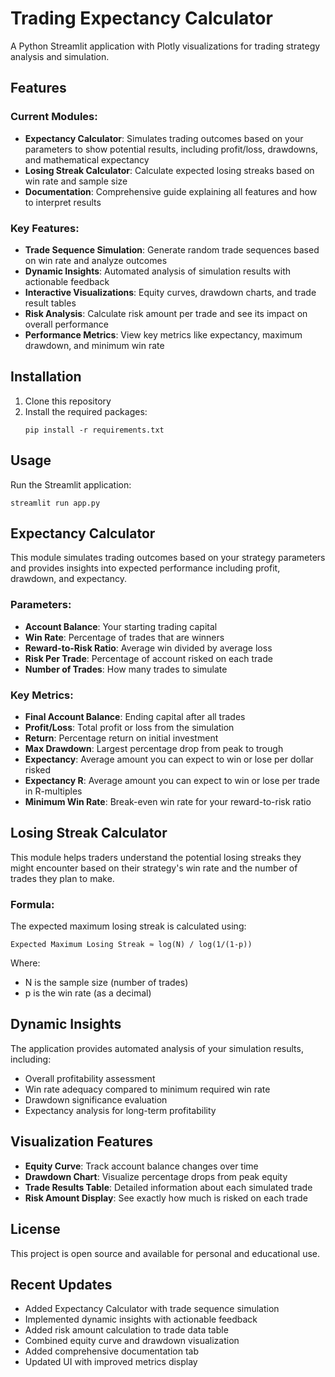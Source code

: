 # Trading Expectancy Calculator

A Python Streamlit application with Plotly visualizations for trading strategy analysis and simulation.

## Features

### Current Modules:
- **Expectancy Calculator**: Simulates trading outcomes based on your parameters to show potential results, including profit/loss, drawdowns, and mathematical expectancy
- **Losing Streak Calculator**: Calculate expected losing streaks based on win rate and sample size
- **Documentation**: Comprehensive guide explaining all features and how to interpret results

### Key Features:
- **Trade Sequence Simulation**: Generate random trade sequences based on win rate and analyze outcomes
- **Dynamic Insights**: Automated analysis of simulation results with actionable feedback
- **Interactive Visualizations**: Equity curves, drawdown charts, and trade result tables
- **Risk Analysis**: Calculate risk amount per trade and see its impact on overall performance
- **Performance Metrics**: View key metrics like expectancy, maximum drawdown, and minimum win rate

## Installation

1. Clone this repository
2. Install the required packages:
   ```
   pip install -r requirements.txt
   ```

## Usage

Run the Streamlit application:
```
streamlit run app.py
```

## Expectancy Calculator

This module simulates trading outcomes based on your strategy parameters and provides insights into expected performance including profit, drawdown, and expectancy.

### Parameters:
- **Account Balance**: Your starting trading capital
- **Win Rate**: Percentage of trades that are winners
- **Reward-to-Risk Ratio**: Average win divided by average loss
- **Risk Per Trade**: Percentage of account risked on each trade
- **Number of Trades**: How many trades to simulate

### Key Metrics:
- **Final Account Balance**: Ending capital after all trades
- **Profit/Loss**: Total profit or loss from the simulation
- **Return**: Percentage return on initial investment
- **Max Drawdown**: Largest percentage drop from peak to trough
- **Expectancy**: Average amount you can expect to win or lose per dollar risked
- **Expectancy R**: Average amount you can expect to win or lose per trade in R-multiples
- **Minimum Win Rate**: Break-even win rate for your reward-to-risk ratio

## Losing Streak Calculator

This module helps traders understand the potential losing streaks they might encounter based on their strategy's win rate and the number of trades they plan to make.

### Formula:
The expected maximum losing streak is calculated using:

```
Expected Maximum Losing Streak ≈ log(N) / log(1/(1-p))
```

Where:
- N is the sample size (number of trades)
- p is the win rate (as a decimal)

## Dynamic Insights

The application provides automated analysis of your simulation results, including:

- Overall profitability assessment
- Win rate adequacy compared to minimum required win rate
- Drawdown significance evaluation
- Expectancy analysis for long-term profitability

## Visualization Features

- **Equity Curve**: Track account balance changes over time
- **Drawdown Chart**: Visualize percentage drops from peak equity
- **Trade Results Table**: Detailed information about each simulated trade
- **Risk Amount Display**: See exactly how much is risked on each trade

## License

This project is open source and available for personal and educational use.

## Recent Updates

- Added Expectancy Calculator with trade sequence simulation
- Implemented dynamic insights with actionable feedback
- Added risk amount calculation to trade data table
- Combined equity curve and drawdown visualization
- Added comprehensive documentation tab
- Updated UI with improved metrics display
